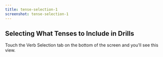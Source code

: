 ```yaml
---
title: tense-selection-1
screenshot: tense-selection-1
---
```

<h2>Selecting What Tenses to Include in Drills</h2>
Touch the Verb Selection tab on the bottom of the screen and you'll see this view.
